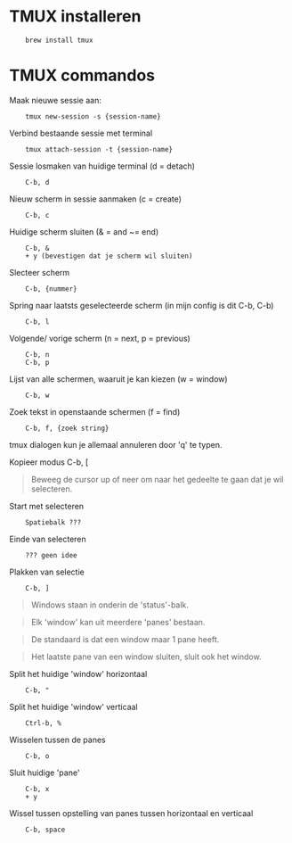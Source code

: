 # TMUX installeren

		brew install tmux

# TMUX commandos

Maak nieuwe sessie aan:

		tmux new-session -s {session-name}

Verbind bestaande sessie met terminal

		tmux attach-session -t {session-name}

Sessie losmaken van huidige terminal (d = detach)

		C-b, d

Nieuw scherm in sessie aanmaken (c = create)

		C-b, c

Huidige scherm sluiten (& = and ~= end)

		C-b, &
		+ y (bevestigen dat je scherm wil sluiten)

Slecteer scherm

		C-b, {nummer}

Spring naar laatsts geselecteerde scherm (in mijn config is dit C-b, C-b)

		C-b, l

Volgende/ vorige scherm (n = next, p = previous)

		C-b, n
		C-b, p

Lijst van alle schermen, waaruit je kan kiezen (w = window)

		C-b, w

Zoek tekst in openstaande schermen (f = find)

		C-b, f, {zoek string}

tmux dialogen kun je allemaal annuleren door 'q' te typen.

Kopieer modus
		C-b, [

> Beweeg de cursor up of neer om naar het gedeelte te gaan dat je wil selecteren.

Start met selecteren

		Spatiebalk ???

Einde van selecteren

		??? geen idee

Plakken van selectie

		C-b, ]

> Windows staan in onderin de 'status'-balk.

> Elk 'window' kan uit meerdere 'panes' bestaan.

> De standaard is dat een window maar 1 pane heeft.

> Het laatste pane van een window sluiten, sluit ook het window.

Split het huidige 'window' horizontaal

		C-b, "

Split het huidige 'window' verticaal

		Ctrl-b, %

Wisselen tussen de panes

		C-b, o

Sluit huidige 'pane'

		C-b, x
		+ y

Wissel tussen opstelling van panes tussen horizontaal en verticaal

		C-b, space

